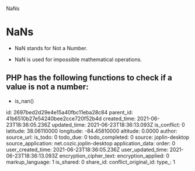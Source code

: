 NaNs

# NaNs

* NaN stands for Not a Number.

* NaN is used for impossible mathematical operations.

## PHP has the following functions to check if a value is not a number:

* is_nan()

id: 2697bed2d29e4e15a40fbc11eba28c84
parent_id: 41b6510b27e54240bee2cce720f52b4d
created_time: 2021-06-23T18:36:05.236Z
updated_time: 2021-06-23T18:36:13.093Z
is_conflict: 0
latitude: 38.06110000
longitude: -84.45810000
altitude: 0.0000
author: 
source_url: 
is_todo: 0
todo_due: 0
todo_completed: 0
source: joplin-desktop
source_application: net.cozic.joplin-desktop
application_data: 
order: 0
user_created_time: 2021-06-23T18:36:05.236Z
user_updated_time: 2021-06-23T18:36:13.093Z
encryption_cipher_text: 
encryption_applied: 0
markup_language: 1
is_shared: 0
share_id: 
conflict_original_id: 
type_: 1